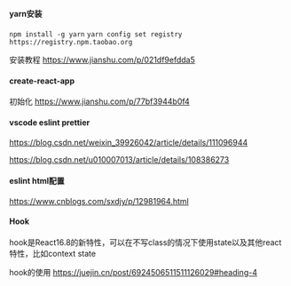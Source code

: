 #### yarn安装

`npm install -g yarn`    `yarn config set registry https://registry.npm.taobao.org`

安装教程  https://www.jianshu.com/p/021df9efdda5 

#### create-react-app

初始化  https://www.jianshu.com/p/77bf3944b0f4

#### vscode  eslint prettier

https://blog.csdn.net/weixin_39926042/article/details/111096944

https://blog.csdn.net/u010007013/article/details/108386273

#### eslint html配置  

https://www.cnblogs.com/sxdjy/p/12981964.html

#### Hook

hook是React16.8的新特性，可以在不写class的情况下使用state以及其他react特性，比如context state

hook的使用 https://juejin.cn/post/6924506511511126029#heading-4

